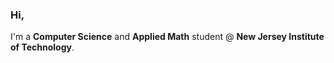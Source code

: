 ### Hi,
I'm a **Computer Science** and **Applied Math** student @ **New Jersey Institute of Technology**. 

